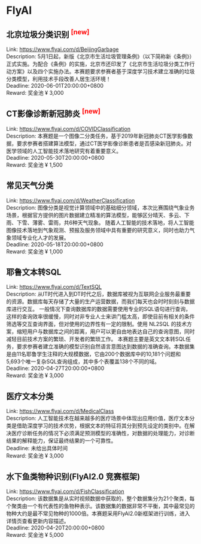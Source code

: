 # FlyAI



## 北京垃圾分类识别 <sup style="color:red">[new]<sup>  

Link: https://www.flyai.com/d/BeijingGarbage  
Description: 5月1日起，新版《北京市生活垃圾管理条例》（以下简称新《条例》）正式实施。为配合《条例》的实施，北京市还印发了《北京市生活垃圾分类工作行动方案》以及四个实施办法。本赛题要求参赛者基于深度学习技术建立准确的垃圾分类模型，利用技术手段改善人居生活环境！  
Deadline: 2020-06-01T20:00:00+0800  
Reward: 奖金池 ¥ 3,000  


## CT影像诊断新冠肺炎 <sup style="color:red">[new]<sup>  

Link: https://www.flyai.com/d/COVIDClassification  
Description: 本赛题是一个图像二分类任务，基于2019年新冠肺炎CT医学影像数据，要求参赛者搭建算法模型，通过CT医学影像诊断患者是否感染新冠肺炎。对医学领域的人工智能技术落地研究有着重要意义。  
Deadline: 2020-05-30T20:00:00+0800  
Reward: 奖金池 ¥ 1,500  


## 常见天气分类

Link: https://www.flyai.com/d/WeatherClassification  
Description: 图像分类是视觉计算领域中的基础细分领域，本次比赛围绕气象业务场景，根据官方提供的图片数据建立精准的算法模型，能够区分晴天、多云、下雨、下雪、薄雾、雷雨，共6种天气现象。
随着人工智能的技术落地，将人工智能图像技术落地到气象观测、预报及服务领域中具有重要的研究意义，同时也助力气象领域专业化人才的发展。  
Deadline: 2020-05-18T20:00:00+0800  
Reward: 奖金池 ¥ 1,000  


## 耶鲁文本转SQL

Link: https://www.flyai.com/d/TextSQL  
Description: 从IT时代进入到DT时代之后，数据库被视为互联网企业服务最重要的资源。数据库每天存储了大量的生产运营数据，而我们每天也会时时刻刻与数据库进行交互。
一般情况下查询数据库的数据需要使用专业的SQL语句进行查询，这样的查询效率很缓慢，同时对非专业人士来讲门槛太高，即使目前有相关的条件筛选等交互查询界面，但对使用的边界性有一定的限制。使用 NL2SQL 的技术方案，缩短用户与数据库之间的距离，用户可以更自由地表达自己的查询意图，同时减轻目前技术方案的繁琐、开发者的繁琐工作。
本赛题主要是英文文本转SQL任务，要求参赛者建立准确的模型识别自然语言意图达到数据的准确查询。本数据集是由11名耶鲁学生注释的大规模数据，它由200个数据库中的10,181个问题和5,693个唯一复杂SQL查询组成，其中多个表覆盖138个不同的域。  
Deadline: 2020-04-27T20:00:00+0800  
Reward: 奖金池 ¥ 3,000  


## 医疗文本分类

Link: https://www.flyai.com/d/MedicalClass  
Description: 人工智能技术在越来越多的医疗场景中体现出应用价值，医疗文本分类是借助深度学习的技术优势，根据文本的特征将其分到预先设定的类别中。在解决医疗诊断任务的情况下必须满足预测模型的准确性，对数据的处理能力，对诊断结果的解释能力，保证最终结果的一个可靠性。  
Deadline: 未给出具体时间  
Reward: 奖金池 ¥ 3,000  


## 水下鱼类物种识别(FlyAI2.0 竞赛框架)

Link: https://www.flyai.com/d/FishClassification  
Description: 该数据集是从实时视频数据中获取的，整个数据集分为21个聚类，每个聚类由一个有代表性的鱼物种表示。该数据集的数据非常不平衡，其中最常见的物种大约是最不常见物种的1000倍。本赛题采用FlyAI2.0新框架进行训练，进入详情页查看更新内容描述。  
Deadline: 2020-04-20T20:00:00+0800  
Reward: 奖金池 ¥ 5,000  

